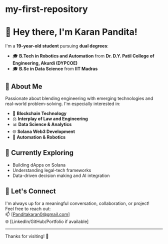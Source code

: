 # my-first-repository
# 👋 Hey there, I'm Karan Pandita!

I'm a **19-year-old student** pursuing **dual degrees**:
- 🎓 **B.Tech in Robotics and Automation** from **Dr. D.Y. Patil College of Engineering, Akurdi (DYPCOE)**
- 🎓 **B.Sc in Data Science** from **IIT Madras**

## 🌟 About Me
Passionate about blending engineering with emerging technologies and real-world problem-solving. I'm especially interested in:

- 🔗 **Blockchain Technology**
- ⚖️ **Interplay of Law and Engineering**
- 📊 **Data Science & Analytics**
- 🌐 **Solana Web3 Development**
- 🤖 **Automation & Robotics**

## 🧠 Currently Exploring
- Building dApps on Solana  
- Understanding legal-tech frameworks  
- Data-driven decision making and AI integration  

## 🤝 Let's Connect
I'm always up for a meaningful conversation, collaboration, or project!  
Feel free to reach out:  
📫 [Panditakaran0@gmail.com]  
🌐 [LinkedIn/GitHub/Portfolio if available]

---

Thanks for visiting! 🚀
